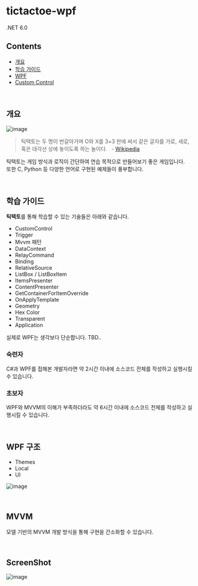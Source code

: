 # tictactoe-wpf
.NET 6.0
## Contents
- [개요](#개요)
- [학습 가이드](#학습-가이드)
- [WPF](#wpf)
- [Custom Control](#custom-control)

<br>
  
## 개요
![image](https://user-images.githubusercontent.com/74305823/127083957-5eb3dd2d-d032-4128-9681-d754849b2698.png)

> 틱택토는 두 명이 번갈아가며 O와 X를 3×3 판에 써서 같은 글자를 가로, 세로, 혹은 대각선 상에 놓이도록 하는 놀이다. &nbsp;  - [Wikipedia](https://ko.wikipedia.org/wiki/%ED%8B%B1%ED%83%9D%ED%86%A0)

틱택토는 게임 방식과 로직이 간단하여 연습 목적으로 만들어보기 좋은 게임입니다. <br> 또한 C, Python 등 다양한 언어로 구현된 예제들이 풍부합니다.

<br>

## 학습 가이드
**틱택토**를 통해 학습할 수 있는 기술들은 아래와 같습니다.
- CustomControl
- Trigger
- Mvvm 패턴
- DataContext
- RelayCommand
- Binding
- RelativeSource
- ListBox / ListBoxItem
- ItemsPresenter
- ContentPresenter
- GetContainerForItemOverride
- OnApplyTemplate
- Geometry
- Hex Color
- Transparent
- Application

실제로 WPF는 생각보다 단순합니다. TBD..

### 숙련자
C#과 WPF를 접해본 개발자라면 약 2시간 이내에 소스코드 전체를 작성하고 실행시킬 수 있습니다.

### 초보자
WPF와 MVVM의 이해가 부족하더라도 약 6시간 이내에 소스코드 전체를 작성하고 실행시킬 수 있습니다.

<br>

## WPF 구조

- Themes
- Local
- UI

![image](https://user-images.githubusercontent.com/52397976/127076382-26b655e3-d198-43a4-a0b4-30042047b675.png)

<br>

## MVVM
모델 기반의 MVVM 개발 방식을 통해 구현을 간소화할 수 있습니다.

<br>

## ScreenShot
![image](https://user-images.githubusercontent.com/52397976/127074738-ed10f727-207b-467c-ab39-6113578caae6.png)
